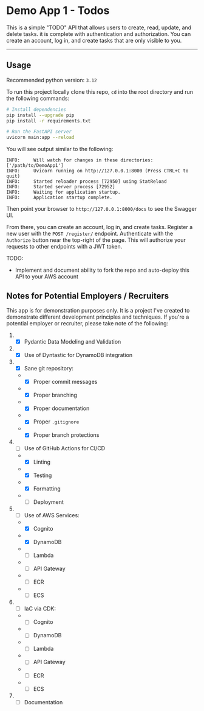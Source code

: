 # Demo App 1 - Todos

This is a simple "TODO" API that allows users to create, read, update, and delete tasks.
it is complete with authentication and authorization.
You can create an account, log in, and create tasks that are only visible to you.

---

## Usage

Recommended python version: `3.12`

To run this project locally clone this repo, `cd` into the root directory and run the following commands:

```bash
# Install dependencies
pip install --upgrade pip
pip install -r requirements.txt

# Run the FastAPI server
uvicorn main:app --reload
```

You will see output similar to the following:

```
INFO:     Will watch for changes in these directories: ['/path/to/DemoApp1']
INFO:     Uvicorn running on http://127.0.0.1:8000 (Press CTRL+C to quit)
INFO:     Started reloader process [72950] using StatReload
INFO:     Started server process [72952]
INFO:     Waiting for application startup.
INFO:     Application startup complete.
```

Then point your browser to `http://127.0.0.1:8000/docs` to see the Swagger UI.

From there, you can create an account, log in, and create tasks.
Register a new user with the `POST /register/` endpoint.
Authenticate with the `Authorize` button near the top-right of the page.
This will authorize your requests to other endpoints with a JWT token.

TODO:
* Implement and document ability to fork the repo and auto-deploy this API to your AWS account

## Notes for Potential Employers / Recruiters

This app is for demonstration purposes only.
It is a project I've created to demonstrate different development principles and techniques.
If you're a potential employer or recruiter, please take note of the following:

1. - [X] Pydantic Data Modeling and Validation
2. - [X] Use of Dyntastic for DynamoDB integration
3. - [X] Sane git repository:
   * - [X] Proper commit messages
   * - [X] Proper branching
   * - [X] Proper documentation
   * - [X] Proper `.gitignore`
   * - [X] Proper branch protections
4. - [ ] Use of GitHub Actions for CI/CD
   * - [X] Linting
   * - [X] Testing
   * - [X] Formatting
   * - [ ] Deployment
5. - [ ] Use of AWS Services:
   * - [X]  Cognito
   * - [X]  DynamoDB
   * - [ ]  Lambda
   * - [ ]  API Gateway
   * - [ ]  ECR
   * - [ ]  ECS
6. - [ ] IaC via CDK:
   * - [ ]  Cognito
   * - [ ]  DynamoDB
   * - [ ]  Lambda
   * - [ ]  API Gateway
   * - [ ]  ECR
   * - [ ]  ECS
7. - [ ] Documentation
